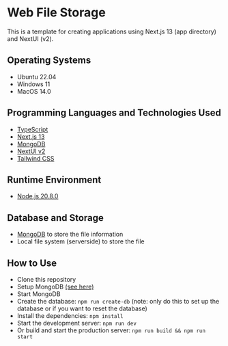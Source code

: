 # Web File Storage

This is a template for creating applications using Next.js 13 (app directory) and NextUI (v2).

## Operating Systems

- Ubuntu 22.04
- Windows 11
- MacOS 14.0

## Programming Languages and Technologies Used

- [TypeScript](https://www.typescriptlang.org/)
- [Next.js 13](https://nextjs.org/docs/getting-started)
- [MongoDB](https://www.mongodb.com/)
- [NextUI v2](https://nextui.org/)
- [Tailwind CSS](https://tailwindcss.com/)

## Runtime Environment

- [Node.js 20.8.0](https://nodejs.org/en/)

## Database and Storage

- [MongoDB](https://www.mongodb.com/) to store the file information
- Local file system (serverside) to store the file

## How to Use

- Clone this repository
- Setup MongoDB [(see here)](https://www.mongodb.com/docs/manual/tutorial/install-mongodb-on-ubuntu/)
- Start MongoDB
- Create the database: `npm run create-db` (note: only do this to set up the database or if you want to reset the database)
- Install the dependencies: `npm install`
- Start the development server: `npm run dev`
- Or build and start the production server: `npm run build && npm run start`